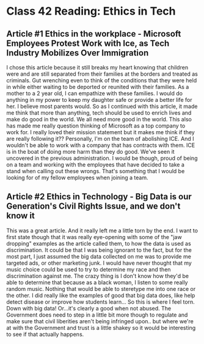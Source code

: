 # Class 42 Reading: Ethics in Tech

## Article #1 Ethics in the workplace - Microsoft Employees Protest Work with Ice, as Tech Industry Mobilizes Over Immigration

I chose this article because it still breaks my heart knowing that children were and are still separated from their families at the borders and treated as criminals. Gut wrenching even to think of the conditions that they were held in while either waiting to be deported or reunited with their families. As a mother to a 2 year old, I can empathize with these families. I would do anything in my power to keep my daughter safe or provide a better life for her. I believe most parents would. So as I continued with this article, it made me think that more than anything, tech should be used to enrich lives and make do good in the world. We all need more good in the world. This also has made me really question thinking of Microsoft as a top company to work for. I really loved their mission statement but it makes me think if they are really following it?? Personally, I'm on the team of abolishing ICE. And I wouldn't be able to work with a company that has contracts with them. ICE is in the boat of doing more harm than they do good. We've seen it uncovered in the previous administration. I would be though, proud of being on a team and working with the employees that have decided to take a stand when calling out these wrongs. That's something that I would be looking for of my fellow employees when joining a team.

## Article #2 Ethics in Technology - Big Data is our Generation's Civil Rights Issue, and we don't know it

This was a great article. And it really left me a little torn by the end. I want to first state though that it was really eye-opening with some of the "jaw dropping" examples as the article called them, to how the data is used as discrimination.  It could be that I was being ignorant to the fact, but for the most part, I just assumed the big data collected on me was to provide me targeted ads, or other marketing junk.  I would have never thought that my music choice could be used to try to determine my race and then discrimination against me. The crazy thing is I don't know how they'd be able to determine that because as a black woman, I listen to some really random music. Nothing that would be able to steretype me into one race or the other. I did really like the examples of good that big data does, like help detect disease or improve how students learn... So this is where I feel torn. Down with big data! Or...it's clearly a good when not abused. The Government does need to step in a little bit more though to regulate and make sure that civil liberities aren't being infringed upon.. but where we're at with the Government and trust is a little shakey so it would be interesting to see if that actually happens.
